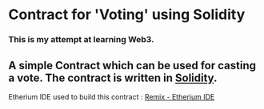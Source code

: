 # Contract for 'Voting' using Solidity


### This is my attempt at learning Web3.

## A simple Contract which can be used for casting a vote. The contract is written in [Solidity](https://soliditylang.org/). 

Etherium IDE used to build this contract :
[Remix - Etherium IDE](https://remix.ethereum.org/)

